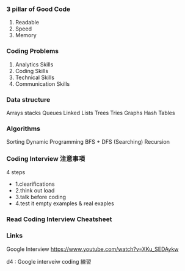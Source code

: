 ### 3 pillar of Good Code 
1. Readable
2. Speed
3. Memory

### Coding Problems
1. Analytics Skills
2. Coding Skills
3. Technical Skills
4. Communication Skills

### Data structure
Arrays
stacks
Queues
Linked Lists
Trees
Tries
Graphs
Hash Tables

### Algorithms
Sorting
Dynamic Programming
BFS + DFS (Searching)
Recursion

### Coding Interview 注意事項
4 steps
- 1.clearifications
- 2.think out load
- 3.talk before coding
- 4.test it empty examples & real exaples


### Read Coding Interview Cheatsheet


### Links
Google Interview https://www.youtube.com/watch?v=XKu_SEDAykw

d4 : Google interveiw coding 練習